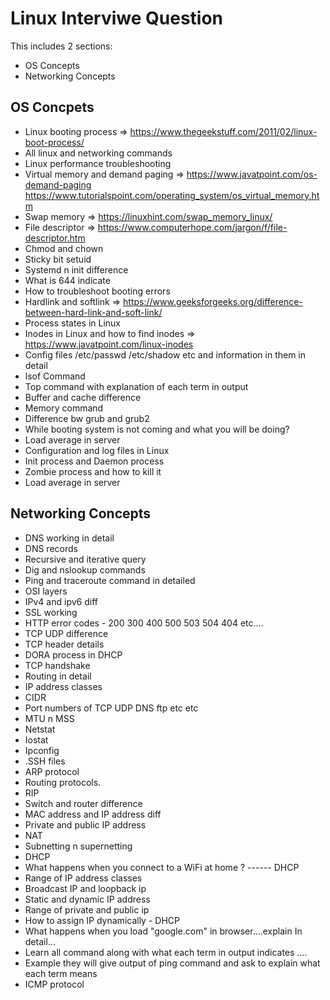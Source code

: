 # Linux Interviwe Question
This includes 2 sections:
* OS Concepts
* Networking Concepts

## OS Concpets
* Linux booting process => https://www.thegeekstuff.com/2011/02/linux-boot-process/ 
* All linux and networking commands 
* Linux performance troubleshooting
* Virtual memory and demand paging => https://www.javatpoint.com/os-demand-paging https://www.tutorialspoint.com/operating_system/os_virtual_memory.htm
* Swap memory => https://linuxhint.com/swap_memory_linux/ 
* File descriptor => https://www.computerhope.com/jargon/f/file-descriptor.htm 
* Chmod and chown
* Sticky bit setuid 
* Systemd n init difference 
* What is 644 indicate 
* How to troubleshoot booting errors
* Hardlink and softlink => https://www.geeksforgeeks.org/difference-between-hard-link-and-soft-link/ 
* Process states in Linux
* Inodes in Linux and how to find inodes => https://www.javatpoint.com/linux-inodes
* Config files /etc/passwd /etc/shadow etc and information in them in detail
* lsof Command 
* Top command with explanation of each term in output
* Buffer and cache difference
* Memory command 
* Difference bw grub and grub2
* While booting system is not coming and what you will be doing?
* Load average in server
* Configuration and log files in Linux 
* Init process and Daemon process
* Zombie process and how to kill it 
* Load average in server

## Networking Concepts
* DNS working in detail
* DNS records
* Recursive and iterative query 
* Dig and  nslookup commands 
* Ping and traceroute command in detailed
* OSI layers
* IPv4 and ipv6 diff
* SSL working
* HTTP error codes - 200 300 400 500 503 504 404 etc....
* TCP UDP difference
* TCP header details 
* DORA process in DHCP 
* TCP handshake
* Routing in detail
* IP address classes
* CIDR
* Port numbers of TCP UDP DNS ftp etc etc
* MTU n MSS
* Netstat
* Iostat 
* Ipconfig 
* .SSH files 
* ARP protocol
* Routing protocols.
* RIP
* Switch and router difference 
* MAC address and IP address diff
* Private and public IP address 
* NAT 
* Subnetting n supernetting
* DHCP
* What happens when you connect to a WiFi at home ?  ------ DHCP
* Range of IP address classes
* Broadcast IP and loopback ip
* Static and dynamic IP address 
* Range of private and public ip
* How to assign IP dynamically - DHCP 
* What happens when you load "google.com" in browser....explain In detail...
* Learn all command along with what each term in output indicates ....
* Example they will give output of ping command and ask to explain what each term means 
* ICMP protocol
